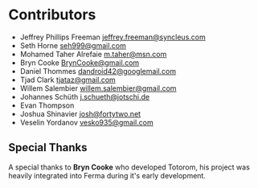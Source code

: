 # Contributors

* Jeffrey Phillips Freeman <jeffrey.freeman@syncleus.com>
* Seth Horne <seh999@gmail.com>
* Mohamed Taher Alrefaie <m.taher@msn.com>
* Bryn Cooke <BrynCooke@gmail.com>
* Daniel Thommes <dandroid42@googlemail.com>
* Tjad Clark <tjataz@gmail.com>
* Willem Salembier <willem.salembier@gmail.com>
* Johannes Schüth <j.schueth@jotschi.de>
* Evan Thompson
* Joshua Shinavier <josh@fortytwo.net>
* Veselin Yordanov <vesko935@gmail.com>

## Special Thanks

A special thanks to **Bryn Cooke** who developed Totorom, his project was heavily integrated into Ferma during it's
early development.
